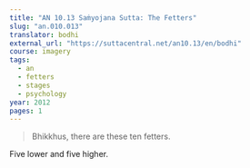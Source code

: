 ```yaml
---
title: "AN 10.13 Saṁyojana Sutta: The Fetters"
slug: "an.010.013"
translator: bodhi
external_url: "https://suttacentral.net/an10.13/en/bodhi"
course: imagery
tags:
  - an
  - fetters
  - stages
  - psychology
year: 2012
pages: 1
---
```


> Bhikkhus, there are these ten fetters. 

Five lower and five higher.


